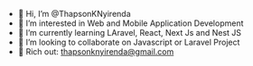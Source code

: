 - 👋 Hi, I’m @ThapsonKNyirenda
- 👀 I’m interested in Web and Mobile Application Development
- 🌱 I’m currently learning LAravel, React, Next Js and Nest JS
- 💞️ I’m looking to collaborate on Javascript or Laravel Project
- 🌱 Rich out: thapsonknyirenda@gmail.com
<!---
ThapsonKNyirenda/ThapsonKNyirenda is a ✨ special ✨ repository because its `README.md` (this file) appears on your GitHub profile.
You can click the Preview link to take a look at your changes.
--->
